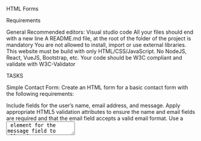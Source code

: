 HTML Forms

Requirements

General
Recommended editors: Visual studio code
All your files should end with a new line
A README.md file, at the root of the folder of the project is mandatory
You are not allowed to install, import or use external libraries. This website must be build with only HTML/CSS/JavaScript. No NodeJS, React, VueJS, Bootstrap, etc.
Your code should be W3C compliant and validate with W3C-Validator

TASKS

Simple Contact Form: Create an HTML form for a basic contact form with the following requirements:

Include fields for the user’s name, email address, and message.
Apply appropriate HTML5 validation attributes to ensure the name and email fields are required and that the email field accepts a valid email format.
Use a <textarea> element for the message field to allow for a long description and not limit it to just one line.
Add a submit button to submit the form.

Registration Form: Design an HTML registration form with the following specifications:

Include fields for the user’s name, email, password, and confirm password.
Implement HTML5 validation attributes to ensure all fields are required,
And the email field accepts a valid email format, and the password fields match.
Use appropriate input types (e.g., email, password) and labels for each field.

